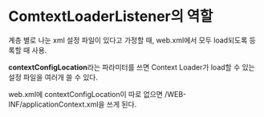 # ComtextLoaderListener의 역할

계층 별로 나눈 xml 설정 파일이 있다고 가정할 때, web.xml에서 모두 load되도록 등록할 때 사용.

**contextConfigLocation**라는 파라미터를 쓰면 Context Loader가 load할 수 있는 설정 파일을 여러개 쓸 수 있다.

web.xml에 contextConfigLocation이 따로 없으면 /WEB-INF/applicationContext.xml을 쓰게 된다.

